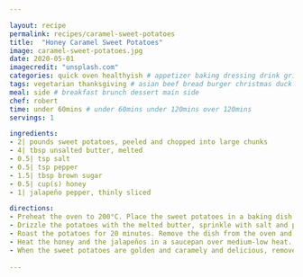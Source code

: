 ```yaml
---

layout: recipe
permalink: recipes/caramel-sweet-potatoes 
title:  "Honey Caramel Sweet Potatoes"
image: caramel-sweet-potatoes.jpg 
date: 2020-05-01
imagecredit: "unsplash.com" 
categories: quick oven healthyish # appetizer baking dressing drink grill healthyish marinade oven pickling quick raw salad sandwich sauce snack soup
tags: vegetarian thanksgiving # asian beef bread burger christmas duck french fruit indian italian mexican nuts pasta pork poultry rice seafood thanksgiving vegetarian
meal: side # breakfast brunch dessert main side
chef: robert 
time: under 60mins # under 60mins under 120mins over 120mins
servings: 1 

ingredients:
- 2| pounds sweet potatoes, peeled and chopped into large chunks
- 4| tbsp unsalted butter, melted
- 0.5| tsp salt
- 0.5| tsp pepper
- 1.5| tbsp brown sugar
- 0.5| cup(s) honey
- 1| jalapeño pepper, thinly sliced

directions:
- Preheat the oven to 200°C. Place the sweet potatoes in a baking dish or on a baking sheet in a single layer.
- Drizzle the potatoes with the melted butter, sprinkle with salt and pepper and sprinkle on the brown sugar. Toss and stir so all of the pieces are coated. 
- Roast the potatoes for 20 minutes. Remove the dish from the oven and gently flip the potatoes, roasting again for 20 minutes. The potatoes should be tender, caramely and charred in some places.
- Heat the honey and the jalapeños in a saucepan over medium-low heat. Let the honey come to a light simmer then turn off the honey. Let it sit for 5 minutes. Strain the honey through a fine mesh sieve to remove the peppers and the seeds.
- When the sweet potatoes are golden and caramely and delicious, remove them from the oven and drizzle them with the honey to serve. Serve immediately!
 
--- 
```

